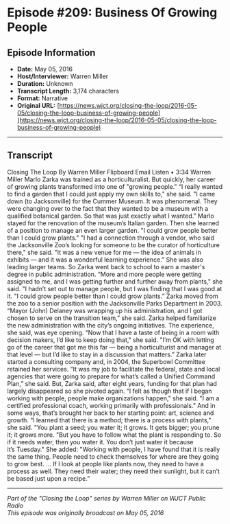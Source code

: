 # Episode #209: Business Of Growing People



## Episode Information

- **Date:** May 05, 2016
- **Host/Interviewer:** Warren Miller
- **Duration:** Unknown
- **Transcript Length:** 3,174 characters
- **Format:** Narrative
- **Original URL:** [https://news.wjct.org/closing-the-loop/2016-05-05/closing-the-loop-business-of-growing-people](https://news.wjct.org/closing-the-loop/2016-05-05/closing-the-loop-business-of-growing-people)

---

## Transcript

Closing The Loop
By
Warren Miller
Flipboard
Email
Listen
•
3:34
Warren Miller
Marlo Zarka was trained as a horticulturalist. But quickly, her career of growing plants transformed into one of "growing people."
“I really wanted to find a garden that I could just apply my own skills to," she said. "I came down (to Jacksonville) for the Cummer Museum. It was phenomenal. They were changing over to the fact that they wanted to be a museum with a qualified botanical garden. So that was just exactly what I wanted.”
Marlo stayed for the renovation of the museum’s Italian garden. Then she learned of a position to manage an even larger garden.
"I could grow people better than I could grow plants."
"I had a connection through a vendor, who said the Jacksonville Zoo’s looking for someone to be the curator of horticulture there," she said. "It was a new venue for me — the idea of animals in exhibits — and it was a wonderful learning experience.”
She was also leading larger teams. So Zarka went back to school to earn a master's degree in public administration.
“More and more people were getting assigned to me, and I was getting further and further away from plants," she said. "I hadn’t set out to manage people, but I was finding that I was good at it.
"I could grow people better than I could grow plants.”
Zarka moved from the zoo to a senior position with the Jacksonville Parks Department in 2003.
“Mayor (John) Delaney was wrapping up his administration, and I got chosen to serve on the transition team,” she said.
Zarka helped familiarize the new administration with the city’s ongoing initiatives. The experience, she said, was eye opening.
“Now that I have a taste of being in a room with decision makers, I’d like to keep doing that," she said. "I’m OK with letting go of the career that got me this far — being a horticulturist and manager at that level — but I’d like to stay in a discussion that matters.”
Zarka later started a consulting company and, in 2004, the Superbowl Committee retained her services.
“It was my job to facilitate the federal, state and local agencies that were going to prepare for what’s called a Unified Command Plan,” she said.
But, Zarka said, after eight years, funding for that plan had largely disappeared so she pivoted again.
“I felt as though that if I began working with people, people make organizations happen," she said. "I am a certified professional coach, working primarily with professionals.”
And in some ways, that’s brought her back to her starting point: art, science and growth.
“I learned that there is a method; there is a process with plants," she said. "You plant a seed; you water it; it grows. It gets bigger; you prune it; it grows more.
"But you have to follow what the plant is responding to. So if it needs water, then you water it. You don’t just water it because it’s Tuesday."
She added: "Working with people, I have found that it is really the same thing. People need to check themselves for where are they going to grow best. ... If I look at people like plants now, they need to have a process as well. They need their water; they need their sunlight, but it can’t be based just upon a recipe.”

---

*Part of the "Closing the Loop" series by Warren Miller on WJCT Public Radio*  
*This episode was originally broadcast on May 05, 2016*
